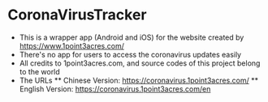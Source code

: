 # CoronaVirusTracker
* This is a wrapper app (Android and iOS) for the website created by https://www.1point3acres.com/
* There's no app for users to access the coronavirus updates easily
* All credits to 1point3acres.com, and source codes of this project belong to the world
* The URLs
** Chinese Version: https://coronavirus.1point3acres.com/
** English Version: https://coronavirus.1point3acres.com/en

